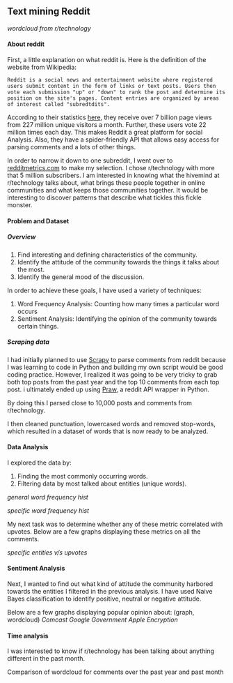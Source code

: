 ## Text mining Reddit
*wordcloud from r/technology*

#### About reddit
First, a little explanation on what reddit is. Here is the definition of the website from Wikipedia:

```
Reddit is a social news and entertainment website where registered users submit content in the form of links or text posts. Users then vote each submission "up" or "down" to rank the post and determine its position on the site's pages. Content entries are organized by areas of interest called "subredtdits".
```
 According to their statistics [here](https://www.reddit.com/about), they receive over 7 billion page views from 227 million unique visitors a month. Further, these users vote 22 million times each day. This makes Reddit a great platform for social Analysis. Also, they have a spider-friendly API that allows easy access for parsing comments and a lots of other things.

 In order to narrow it down to one subreddit, I went over to [redditmetrics.com](http://redditmetrics.com/top) to make my selection. I chose r/technology with more that 5 million subscribers.
I am interested in knowing what the hivemind at r/technology talks about, what brings these people together in online communities and what keeps those communities together. It would be interesting to discover patterns that describe what tickles this fickle monster.

#### Problem and Dataset
##### Overview
1. Find interesting and defining characteristics of the community.
2. Identify the attitude of the community towards the things it talks about the most.
3. Identify the general mood of the discussion.

In order to achieve these goals, I have used a variety of techniques:
1. Word Frequency Analysis: Counting how many times a particular word occurs
2. Sentiment Analysis: Identifying the opinion of the community towards certain things.

##### Scraping data
I had initially planned to use [Scrapy](http://doc.scrapy.org/en/latest/) to parse comments from reddit because I was learning to code in Python and building my own script would be good coding practice. However, I realized it was going to be very tricky to grab both top posts from the past year and the top 10 comments from each top post. i ultimately ended up using [Praw](http://praw.readthedocs.io/en/stable/), a reddit API wrapper in Python.

By doing this I parsed close to 10,000 posts and comments from r/technology.

I then cleaned punctuation, lowercased words and removed stop-words, which resulted in a dataset of words that is now ready to be analyzed.

#### Data Analysis

I explored the data by:
1. Finding the most commonly occurring words.
2. Filtering data by most talked about entities (unique words).

*general word frequency hist*

*specific word frequency hist*

My next task was to determine whether any of these metric correlated with upvotes. Below are a few graphs displaying these metrics on all the comments.

*specific entities v/s upvotes*

#### Sentiment Analysis
Next, I wanted to find out what kind of attitude the community harbored towards the entities I filtered in the previous analysis. I have used Naive Bayes classification to identify positive, neutral or negative attitude.

Below are a few graphs displaying popular opinion about:
(graph, wordcloud)
*Comcast*
*Google*
*Government*
*Apple*
*Encryption*

#### Time analysis
I was interested to know if r/technology has been talking about anything different in the past month.

Comparison of wordcloud for comments over the past year and past month
